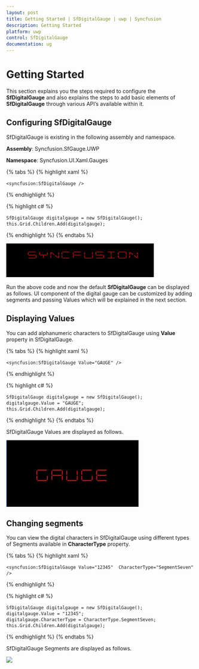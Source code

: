 ```yaml
---
layout: post
title: Getting Started | SfDigitalGauge | uwp | Syncfusion
description: Getting Started 
platform: uwp
control: SfDigitalGauge
documentation: ug
---
```


# Getting Started 

This section explains you the steps required to configure the **SfDigitalGauge** and also explains the steps to add basic elements of **SfDigitalGauge** through various API’s available within it.

## Configuring SfDigitalGauge

SfDigitalGauge is existing in the following assembly and namespace.

**Assembly**: Syncfusion.SfGauge.UWP

**Namespace**: Syncfusion.UI.Xaml.Gauges

{% tabs %}
{% highlight xaml %}

    <syncfusion:SfDigitalGauge />

{% endhighlight %}

{% highlight c# %}

    SfDigitalGauge digitalgauge = new SfDigitalGauge();
    this.Grid.Children.Add(digitalgauge);
     
{% endhighlight %}
{% endtabs %}

![](Getting-Started_images/Getting-Started_img1.jpeg)


Run the above code and now the default **SfDigitalGauge** can be displayed as follows. UI component of the digital gauge can be customized by adding segments and passing Values which will be explained in the next section.

## Displaying Values 

You can add alphanumeric characters to SfDigitalGauge using **Value** property in SfDigitalGauge.

{% tabs %}
{% highlight xaml %}

    <syncfusion:SfDigitalGauge Value="GAUGE" />    

{% endhighlight %}

{% highlight c# %}

    SfDigitalGauge digitalgauge = new SfDigitalGauge();
    digitalgauge.Value = "GAUGE";
    this.Grid.Children.Add(digitalgauge);

{% endhighlight %}
{% endtabs %}

SfDigitalGauge Values are displayed as follows.

![](Getting-Started_images/Getting-Started_img2.jpeg)

## Changing segments

You can view the digital characters in SfDigitalGauge using different types of Segments available in **CharacterType** property.

{% tabs %}
{% highlight xaml %}

    <syncfusion:SfDigitalGauge Value="12345"  CharacterType="SegmentSeven" />

{% endhighlight %}

{% highlight c# %}

    SfDigitalGauge digitalgauge = new SfDigitalGauge();
    digitalgauge.Value = "12345";
    digitalgauge.CharacterType = CharacterType.SegmentSeven;
    this.Grid.Children.Add(digitalgauge);

{% endhighlight %}
{% endtabs %}

SfDigitalGauge Segments are displayed as follows.

![](Getting-Started_images/Getting-Started_img3.jpeg)
